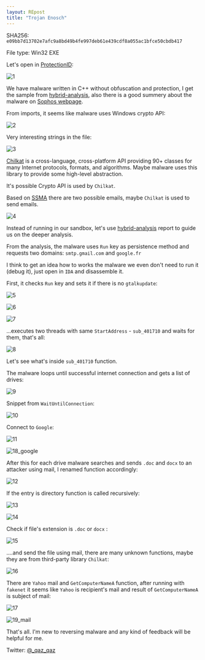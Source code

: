 ```yaml
---
layout: REpost
title: "Trojan Enosch"
---
```


SHA256: `e09bb7d13702e7afc9a8bd49b4fe997deb61e439cdf8a055ac1bfce50cbdb417`


File type: Win32 EXE

Let's open in [ProtectionID](https://pid.gamecopyworld.com/):

![1](https://user-images.githubusercontent.com/16405698/27454990-ea0f47c2-57ac-11e7-9ef7-c9e82d8d0747.PNG)

We have malware written in C++ without obfuscation and protection, 
I get the sample from [hybrid-analysis](https://www.hybrid-analysis.com/sample/e09bb7d13702e7afc9a8bd49b4fe997deb61e439cdf8a055ac1bfce50cbdb417), 
also there is a good summery about the malware on [Sophos webpage](https://www.sophos.com/en-us/threat-center/threat-analyses/viruses-and-spyware/Troj~Enosch-A/detailed-analysis.aspx).


From imports, it seems like malware uses Windows crypto API:

![2](https://user-images.githubusercontent.com/16405698/27455024-0475dcca-57ad-11e7-9ee2-b94f0f340d88.PNG)

Very interesting strings in the file:

![3](https://user-images.githubusercontent.com/16405698/27455026-04769746-57ad-11e7-9713-97fd04f29065.PNG)

[Chilkat](https://chilkatsoft.com/) is a cross-language, cross-platform API providing 90+ classes for many Internet protocols, formats, and algorithms.
Maybe malware uses this library to provide some high-level abstraction.

It's possible Crypto API is used by `Chilkat`.


 
Based on [SSMA](https://github.com/secrary/SSMA) there are two possible emails, maybe `Chilkat` is used to send emails.

![4](https://user-images.githubusercontent.com/16405698/27455025-0476045c-57ad-11e7-85b1-edc1ca784ea2.PNG)

Instead of running in our sandbox, let's use [hybrid-analysis](https://www.hybrid-analysis.com/sample/e09bb7d13702e7afc9a8bd49b4fe997deb61e439cdf8a055ac1bfce50cbdb417) 
report to guide us on the deeper analysis.

From the analysis, the malware uses `Run` key as persistence method and requests two domains: `smtp.gmail.com` and `google.fr`


I think to get an idea how to works the malware we even don't need to run it (debug it), just open in `IDA` and disassemble it.

First, it checks `Run` key and sets it if there is no `gtalkupdate`:

![5](https://user-images.githubusercontent.com/16405698/27455028-04777e86-57ad-11e7-8d21-5bf4fbe42e24.PNG)

![6](https://user-images.githubusercontent.com/16405698/27455029-047a0962-57ad-11e7-8659-58716c8561b9.PNG)

![7](https://user-images.githubusercontent.com/16405698/27455027-04778b92-57ad-11e7-9f9f-4418ae6a4050.PNG)

...executes two threads with same `StartAddress` - `sub_401710` and waits for them, that's all:

![8](https://user-images.githubusercontent.com/16405698/27455030-0491ce4e-57ad-11e7-9a9c-1976e4e50c27.PNG)

Let's see what's inside  `sub_401710` function.


The malware loops until successful internet connection and gets a list of drives:

![9](https://user-images.githubusercontent.com/16405698/27455033-0494973c-57ad-11e7-8a1b-53ea68f4b990.PNG)

Snippet from `WaitUntilConnection`:

![10](https://user-images.githubusercontent.com/16405698/27455031-049325c8-57ad-11e7-95bd-5a1a05dd2945.PNG)

Connect to `Google`:

![11](https://user-images.githubusercontent.com/16405698/27455032-0494112c-57ad-11e7-8ab2-6b82a0630442.PNG)

![18_google](https://user-images.githubusercontent.com/16405698/27456572-a3104a32-57b2-11e7-8dd7-ac99c58ca22a.PNG)

After this for each drive malware searches and sends `.doc` and `docx` to an attacker using mail, I renamed function accordingly:

![12](https://user-images.githubusercontent.com/16405698/27455034-0495d12e-57ad-11e7-9ad5-6cbd2d3a6231.PNG)

If the entry is directory function is called recursively:

![13](https://user-images.githubusercontent.com/16405698/27455035-04969fdc-57ad-11e7-8f2c-8a21ff19d6f3.PNG)

![14](https://user-images.githubusercontent.com/16405698/27455036-04ade930-57ad-11e7-9e7c-e5ec2f12c45f.PNG)

Check if file's extension is `.doc` or `docx` :

![15](https://user-images.githubusercontent.com/16405698/27455037-04ae57f8-57ad-11e7-8769-5e97a69a7c44.PNG)

....and send the file using mail, there are many unknown functions, maybe they are from third-party library `Chilkat`:

![16](https://user-images.githubusercontent.com/16405698/27455038-04b1c38e-57ad-11e7-8b16-c42fa8808ba0.PNG)

There are `Yahoo` mail and `GetComputerNameA` function, after running with `fakenet` it seems like `Yahoo` is recipient's mail and result of `GetComputerNameA` is subject of mail:

![17](https://user-images.githubusercontent.com/16405698/27455039-04b4c228-57ad-11e7-841a-1e34506bb8f3.PNG)

![19_mail](https://user-images.githubusercontent.com/16405698/27455041-04b82f4e-57ad-11e7-9d55-81963e4badf8.PNG)

That's all. I'm new to reversing malware and any kind of feedback will be helpful for me.


Twitter: [@_qaz_qaz](https://twitter.com/_qaz_qaz)
